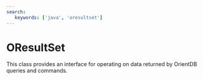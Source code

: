 ```yaml
---
search:
   keywords: ['java', 'oresultset']
---
```


# OResultSet

This class provides an interface for operating on data returned by OrientDB queries and commands.


